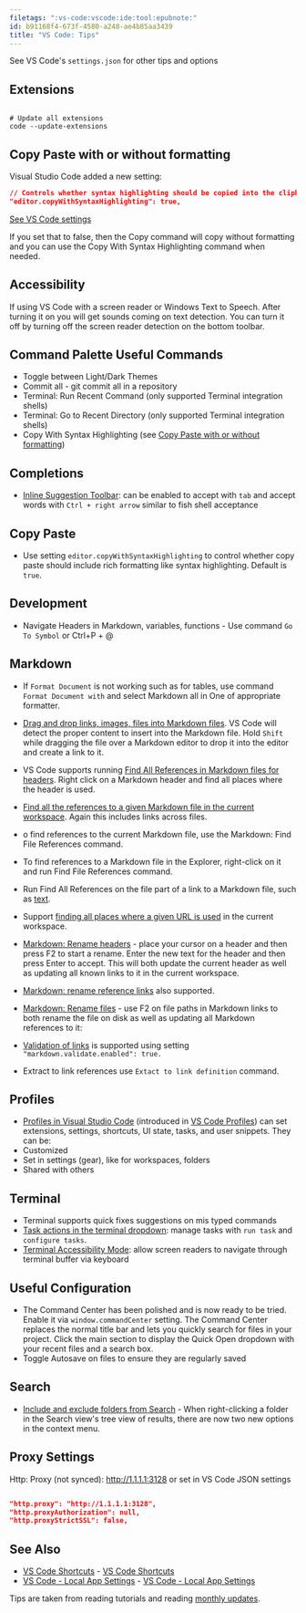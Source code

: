 ```yaml
---
filetags: ":vs-code:vscode:ide:tool:epubnote:"
id: b91168f4-673f-4580-a248-ae4b85aa3439
title: "VS Code: Tips"
---
```


See VS Code's `settings.json` for other tips and options

## Extensions

``` shell

# Update all extensions
code --update-extensions

```

## Copy Paste with or without formatting

Visual Studio Code added a new setting:

``` json
// Controls whether syntax highlighting should be copied into the clipboard.
"editor.copyWithSyntaxHighlighting": true,
```

[See VS Code
settings](https://code.visualstudio.com/docs/getstarted/settings#_default-settings)

If you set that to false, then the Copy command will copy without
formatting and you can use the Copy With Syntax Highlighting command
when needed.

## Accessibility

If using VS Code with a screen reader or Windows Text to Speech. After
turning it on you will get sounds coming on text detection. You can turn
it off by turning off the screen reader detection on the bottom toolbar.

## Command Palette Useful Commands

- Toggle between Light/Dark Themes
- Commit all - git commit all in a repository
- Terminal: Run Recent Command (only supported Terminal integration
  shells)
- Terminal: Go to Recent Directory (only supported Terminal integration
  shells)
- Copy With Syntax Highlighting (see [Copy Paste with or without
  formatting](#copy-paste-with-or-without-formatting))

## Completions

- [Inline Suggestion
  Toolbar](https://code.visualstudio.com/updates/v1_75#_redesigned-inline-suggestions-toolbar):
  can be enabled to accept with `tab` and accept words with
  `Ctrl + right arrow` similar to fish shell acceptance

## Copy Paste

- Use setting `editor.copyWithSyntaxHighlighting` to control whether
  copy paste should include rich formatting like syntax highlighting.
  Default is `true`.

## Development

- Navigate Headers in Markdown, variables, functions - Use command
  `Go To Symbol` or Ctrl+P + @

## Markdown

- If `Format Document` is not working such as for tables, use command
  `Format Document with` and select Markdown all in One of appropriate
  formatter.

- [Drag and drop links, images, files into Markdown
  files](https://code.visualstudio.com/updates/v1_67#_markdown-drop-into-editor-to-create-link).
  VS Code will detect the proper content to insert into the Markdown
  file. Hold `Shift` while dragging the file over a Markdown editor to
  drop it into the editor and create a link to it.

- VS Code supports running [Find All References in Markdown files for
  headers](https://code.visualstudio.com/updates/v1_67#_markdown-find-all-references-to-headers).
  Right click on a Markdown header and find all places where the header
  is used.

- [Find all the references to a given Markdown file in the current
  workspace](https://code.visualstudio.com/updates/v1_67#_markdown-find-all-references-to-files).
  Again this includes links across files.

- o find references to the current Markdown file, use the Markdown: Find
  File References command.

- To find references to a Markdown file in the Explorer, right-click on
  it and run Find File References command.

- Run Find All References on the file part of a link to a Markdown file,
  such as [text](A-Main-Note.md).

- Support [finding all places where a given URL is
  used](https://code.visualstudio.com/updates/v1_67#_markdown-find-all-references-to-urls)
  in the current workspace.

- [Markdown: Rename
  headers](https://code.visualstudio.com/updates/v1_67#_markdown-rename-headers) -
  place your cursor on a header and then press F2 to start a rename.
  Enter the new text for the header and then press Enter to accept. This
  will both update the current header as well as updating all known
  links to it in the current workspace.

- [Markdown: rename reference
  links](https://code.visualstudio.com/updates/v1_67#_markdown-rename-reference-links)
  also supported.

- [Markdown: Rename
  files](https://code.visualstudio.com/updates/v1_67#_markdown-rename-reference-links) -
  use F2 on file paths in Markdown links to both rename the file on disk
  as well as updating all Markdown references to it:

- [Validation of
  links](https://code.visualstudio.com/updates/v1_72#_markdown-link-validation)
  is supported using setting `"markdown.validate.enabled": true.`

- Extract to link references use `Extact to link definition` command.

## Profiles

- [Profiles in Visual Studio
  Code](https://code.visualstudio.com/docs/editor/profiles) (introduced
  in [VS Code
  Profiles](https://code.visualstudio.com/updates/v1_75#_profiles)) can
  set extensions, settings, shortcuts, UI state, tasks, and user
  snippets. They can be:
- Customized
- Set in settings (gear), like for workspaces, folders
- Shared with others

## Terminal

- Terminal supports quick fixes suggestions on mis typed commands
- [Task actions in the terminal
  dropdown](https://code.visualstudio.com/updates/v1_74#_task-actions-in-the-terminal-dropdown):
  manage tasks with `run task` and `configure tasks`.
- [Terminal Accessibility
  Mode](https://code.visualstudio.com/updates/v1_75#_terminal-accessibility-mode):
  allow screen readers to navigate through terminal buffer via keyboard

## Useful Configuration

- The Command Center has been polished and is now ready to be tried.
  Enable it via `window.commandCenter` setting. The Command Center
  replaces the normal title bar and lets you quickly search for files in
  your project. Click the main section to display the Quick Open
  dropdown with your recent files and a search box.
- Toggle Autosave on files to ensure they are regularly saved

## Search

- [Include and exclude folders from
  Search](https://code.visualstudio.com/updates/v1_73#_include-and-exclude-folders-from-search) -
  When right-clicking a folder in the Search view's tree view of
  results, there are now two new options in the context menu.

## Proxy Settings

Http: Proxy (not synced): <http://1.1.1.1:3128> or set in VS Code JSON
settings

``` json

"http.proxy": "http://1.1.1.1:3128",
"http.proxyAuthorization": null,
"http.proxyStrictSSL": false,

```

## See Also

- [VS Code Shortcuts](005-Computer-Shortcuts-VS-Code.md) - [VS Code
  Shortcuts](id:f1eb524d-5642-4643-b031-73d629df8785)
- [VS Code - Local App Settings](005-Tech-VS-Code-Local-Settings.md) -
  [VS Code - Local App
  Settings](id:59a60588-a161-4243-8696-1e361454067a)

Tips are taken from reading tutorials and reading [monthly
updates](https://code.visualstudio.com/updates).

